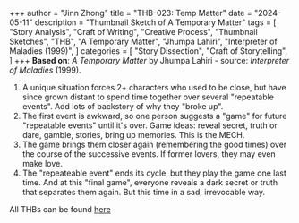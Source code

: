 +++
author = "Jinn Zhong"
title = "THB-023: Temp Matter"
date = "2024-05-11"
description = "Thumbnail Sketch of A Temporary Matter"
tags = [
    "Story Analysis",
    "Craft of Writing",
    "Creative Process",
    "Thumbnail Sketches",
    "THB",
    "A Temporary Matter",
    "Jhumpa Lahiri",
    "Interpreter of Maladies (1999)",
]
categories = [
    "Story Dissection",
    "Craft of Storytelling",
]
+++
**Based on**: _A Temporary Matter_ by Jhumpa Lahiri - source: _Interpreter of Maladies_ (1999).

1. A unique situation forces 2+ characters who used to be close, but have since grown distant to spend time together over several "repeatable events". Add lots of backstory of why they "broke up".
2. The first event is awkward, so one person suggests a "game" for future "repeatable events" until it's over. Game ideas: reveal secret, truth or dare, gamble, stories, bring up memories. This is the MECH.
3. The game brings them closer again (remembering the good times) over the course of the successive events. If former lovers, they may even make love.
4. The "repeateable event" ends its cycle, but they play the game one last time. And at this "final game", everyone reveals a dark secret or truth that separates them again. But this time in a sad, irrevocable way.

All THBs can be found [here](https://journal.jinnzhong.com/tags/thb/)
